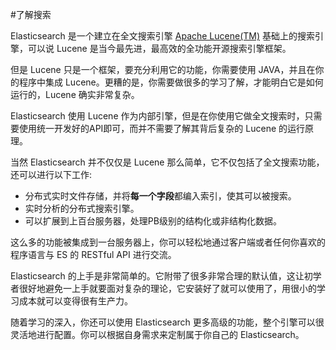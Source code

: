 #了解搜索

Elasticsearch 是一个建立在全文搜索引擎 [Apache Lucene(TM)](https://lucene.apache.org/core/) 基础上的搜索引擎，可以说 Lucene 是当今最先进，最高效的全功能开源搜索引擎框架。

但是 Lucene 只是一个框架，要充分利用它的功能，你需要使用 JAVA，并且在你的程序中集成 Lucene。更糟的是，你需要做很多的学习了解，才能明白它是如何运行的，Lucene 确实非常复杂。

Elasticsearch 使用 Lucene 作为内部引擎，但是在你使用它做全文搜索时，只需要使用统一开发好的API即可，而并不需要了解其背后复杂的 Lucene 的运行原理。

当然 Elasticsearch 并不仅仅是 Lucene 那么简单，它不仅包括了全文搜索功能，还可以进行以下工作:

* 分布式实时文件存储，并将**每一个字段**都编入索引，使其可以被搜索。
* 实时分析的分布式搜索引擎。
* 可以扩展到上百台服务器，处理PB级别的结构化或非结构化数据。

这么多的功能被集成到一台服务器上，你可以轻松地通过客户端或者任何你喜欢的程序语言与 ES 的 RESTful API 进行交流。

Elasticsearch 的上手是非常简单的。它附带了很多非常合理的默认值，这让初学者很好地避免一上手就要面对复杂的理论，它安装好了就可以使用了，用很小的学习成本就可以变得很有生产力。

随着学习的深入，你还可以使用 Elasticsearch 更多高级的功能，整个引擎可以很灵活地进行配置。你可以根据自身需求来定制属于你自己的 Elasticsearch。
